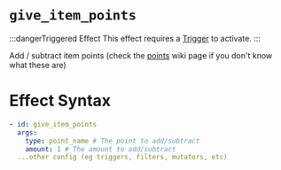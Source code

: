 # `give_item_points`
:::dangerTriggered Effect
This effect requires a [Trigger](https://plugins.auxilor.io/effects/all-triggers) to activate.
:::

Add / subtract item points (check the [points](https://plugins.auxilor.io/effects/points) wiki page if you don't know what these are)

# Effect Syntax
```yaml
- id: give_item_points
  args:
    type: point_name # The point to add/subtract
    amount: 1 # The amount to add/subtract
  ...other config (eg triggers, filters, mutators, etc)
```